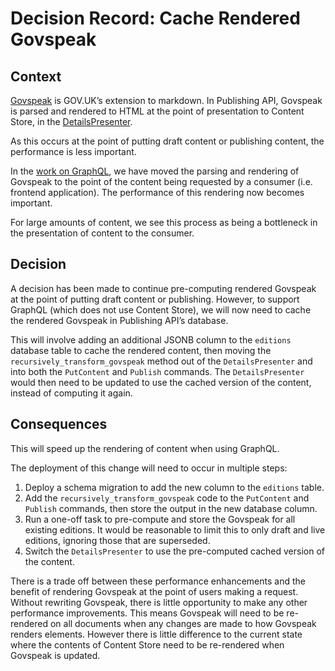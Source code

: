 # Decision Record: Cache Rendered Govspeak

## Context

[Govspeak](https://github.com/alphagov/govspeak) is GOV.UK’s extension to markdown. In Publishing API, Govspeak is parsed and rendered to HTML at the point of presentation to Content Store, in the [DetailsPresenter](https://github.com/alphagov/publishing-api/blob/804ea33f399b1b2da75869810be480e5cc2a1e9b/app/presenters/details_presenter.rb#L16).

As this occurs at the point of putting draft content or publishing content, the performance is less important.

In the [work on GraphQL](https://github.com/alphagov/govuk-rfcs/blob/6b1379652139e3fac405c4d751ca21bc4cc846cc/rfc-172-graphql-for-govuk.md), we have moved the parsing and rendering of Govspeak to the point of the content being requested by a consumer (i.e. frontend application). The performance of this rendering now becomes important.

For large amounts of content, we see this process as being a bottleneck in the presentation of content to the consumer.

## Decision

A decision has been made to continue pre-computing rendered Govspeak at the point of putting draft content or publishing. However, to support GraphQL (which does not use Content Store), we will now need to cache the rendered Govspeak in Publishing API’s database.

This will involve adding an additional JSONB column to the `editions` database table to cache the rendered content, then moving the `recursively_transform_govspeak` method out of the `DetailsPresenter` and into both the `PutContent` and `Publish` commands. The `DetailsPresenter` would then need to be updated to use the cached version of the content, instead of computing it again.

## Consequences

This will speed up the rendering of content when using GraphQL.

The deployment of this change will need to occur in multiple steps:

1. Deploy a schema migration to add the new column to the `editions` table.
1. Add the `recursively_transform_govspeak` code to the `PutContent` and `Publish` commands, then store the output in the new database column.
1. Run a one-off task to pre-compute and store the Govspeak for all existing editions. It would be reasonable to limit this to only draft and live editions, ignoring those that are superseded.
1. Switch the `DetailsPresenter` to use the pre-computed cached version of the content.

There is a trade off between these performance enhancements and the benefit of rendering Govspeak at the point of users making a request. Without rewriting Govspeak, there is little opportunity to make any other performance improvements. This means Govspeak will need to be re-rendered on all documents when any changes are made to how Govspeak renders elements. However there is little difference to the current state where the contents of Content Store need to be re-rendered when Govspeak is updated.
